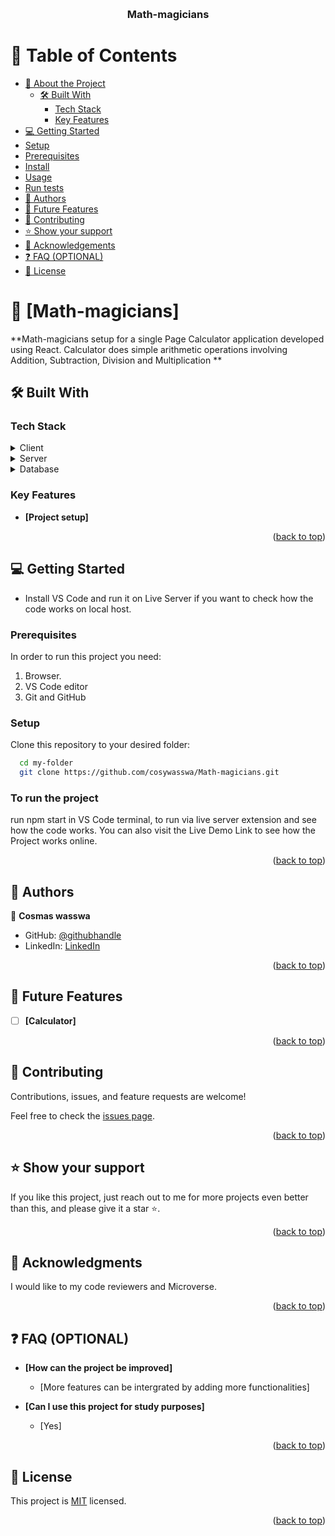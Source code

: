 <a name="readme-top"></a>

<div align="center">
  <!-- You are encouraged to replace this logo with your own! Otherwise you can also remove it. -->
 
  <br/>

  <h3><b>Math-magicians</b></h3>

</div>

<!-- TABLE OF CONTENTS -->

# 📗 Table of Contents

- [📖 About the Project](#about-project)
  - [🛠 Built With](#built-with)
    - [Tech Stack](#tech-stack)
    - [Key Features](#key-features)
- [💻 Getting Started](#getting-started)
- [Setup](#setup)
- [Prerequisites](#prerequisites)
- [Install](#install)
- [Usage](#usage)
- [Run tests](#run-tests)
- [👥 Authors](#authors)
- [🔭 Future Features](#future-features)
- [🤝 Contributing](#contributing)
- [⭐️ Show your support](#support)
- [🙏 Acknowledgements](#acknowledgements)
- [❓ FAQ (OPTIONAL)](#faq)
- [📝 License](#license)

<!-- PROJECT DESCRIPTION -->

# 📖 [Math-magicians] <a name="about-project"></a>

**Math-magicians setup for a single Page Calculator application developed using React. Calculator does simple arithmetic operations involving Addition, Subtraction, Division and Multiplication **

## 🛠 Built With <a name="built-with"></a>

### Tech Stack <a name="tech-stack"></a>

<details>
  <summary>Client</summary>
  <ul>
    <li><a href="https://html.com/">HTML</a></li>
    <li><a href="https://www.w3.org/Style/CSS/Overview.en.html">CSS</a></li>
    <li><a href="https://www.javascript.com/">JavaScript</a></li>    
  </ul>
</details>

<details>
  <summary>Server</summary>
  <ul>
    <li><a href="#">N/A</a></li>
  </ul>
</details>

<details>
<summary>Database</summary>
  <ul>
    <li><a href="#">N/A</a></li>
  </ul>
</details>

<!-- Features -->

### Key Features <a name="key-features"></a>

- **[Project setup]**

<p align="right">(<a href="#readme-top">back to top</a>)</p>

<!-- GETTING STARTED -->

## 💻 Getting Started <a name="getting-started"></a>

- Install VS Code and run it on Live Server if you want to check how the code works on local host.

### Prerequisites

In order to run this project you need:

1. Browser.
2. VS Code editor
3. Git and GitHub

### Setup

Clone this repository to your desired folder:

```sh
  cd my-folder
  git clone https://github.com/cosywasswa/Math-magicians.git
```

### To run the project

run npm start in VS Code terminal, to run via live server extension and see how the code works. You can also visit the Live Demo Link to see how the Project works online.

<p align="right">(<a href="#readme-top">back to top</a>)</p>

<!-- AUTHORS -->

## 👥 Authors <a name="authors"></a>

👤 **Cosmas wasswa**

- GitHub: [@githubhandle](https://github.com/cosywasswa)
- LinkedIn: [LinkedIn](https://www.linkedin.com/in/cosmas-wasswa-931a2761/)

<p align="right">(<a href="#readme-top">back to top</a>)</p>

<!-- FUTURE FEATURES -->

## 🔭 Future Features <a name="future-features"></a>

- [ ] **[Calculator]**

<p align="right">(<a href="#readme-top">back to top</a>)</p>

<!-- CONTRIBUTING -->

## 🤝 Contributing <a name="contributing"></a>

Contributions, issues, and feature requests are welcome!

Feel free to check the [issues page](../../issues/).

<p align="right">(<a href="#readme-top">back to top</a>)</p>

<!-- SUPPORT -->

## ⭐️ Show your support <a name="support"></a>

If you like this project, just reach out to me for more projects even better than this, and please give it a star ⭐️.

<p align="right">(<a href="#readme-top">back to top</a>)</p>

<!-- ACKNOWLEDGEMENTS -->

## 🙏 Acknowledgments <a name="acknowledgements"></a>

I would like to my code reviewers and Microverse.

<p align="right">(<a href="#readme-top">back to top</a>)</p>

<!-- FAQ (optional) -->

## ❓ FAQ (OPTIONAL) <a name="faq"></a>

- **[How can the project be improved]**

  - [More features can be intergrated by adding more functionalities]

- **[Can I use this project for study purposes]**

  - [Yes]

<p align="right">(<a href="#readme-top">back to top</a>)</p>

<!-- LICENSE -->

## 📝 License <a name="license"></a>

This project is [MIT](./LICENSE) licensed.

<p align="right">(<a href="#readme-top">back to top</a>)</p>
